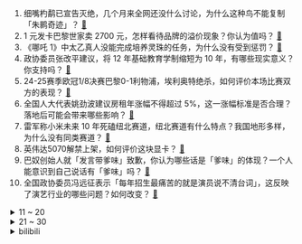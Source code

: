 1. 细嘴杓鹬已宣告灭绝，几个月来全网还没什么讨论，为什么这种鸟不能复制「朱鹮奇迹」？ [:link:](https://www.zhihu.com/question/14050233515)
2. 1 元发卡巴黎世家卖 2700 元，怎样看待品牌的溢价现象？你认为值吗？ [:link:](https://www.zhihu.com/question/14093266557)
3. 《哪吒 1》中太乙真人没能完成培养灵珠的任务，为什么没有受到惩罚？ [:link:](https://www.zhihu.com/question/13902743771)
4. 政协委员张改平建议，将 12 年基础教育学制缩短为 10 年，有哪些现实意义？你支持吗？ [:link:](https://www.zhihu.com/question/14147319325)
5. 24-25赛季欧冠1/8决赛巴黎0-1利物浦，埃利奥特绝杀，如何评价本场比赛双方的表现？ [:link:](https://www.zhihu.com/question/14184702757)
6. 全国人大代表姚劲波建议房租年涨幅不得超过 5%，这一涨幅标准是否合理？落地后可能会带来哪些影响？ [:link:](https://www.zhihu.com/question/14031579481)
7. 雷军称小米未来 10 年死磕纽北赛道，纽北赛道有什么特点？我国地形多样，为什么没有同类赛道？ [:link:](https://www.zhihu.com/question/13927039086)
8. 英伟达5070解禁上架，如何评价这块显卡？ [:link:](https://www.zhihu.com/question/14101563471)
9. 巴奴创始人就「发言带爹味」致歉，你认为哪些话是「爹味」的体现？一个人能意识到自己说话有「爹味」吗？ [:link:](https://www.zhihu.com/question/14028862443)
10. 全国政协委员冯远征表示「每年招生最痛苦的就是演员说不清台词」，这反映了演艺行业的哪些问题？如何改变？ [:link:](https://www.zhihu.com/question/13957463183)
<details>
<summary>11 ~ 20</summary>

11. 特朗普在国会联席会议演讲中表示「美国应该废除芯片法案」，会带来哪些影响？ [:link:](https://www.zhihu.com/question/14115789414)
12. 菜鸟驿站为什么那么多转让的？ [:link:](https://www.zhihu.com/question/458627547)
13. 都知道《怪物猎人》系列中的怪不会亮血条，但如果加入血条机制，会对游戏造成颠覆性影响么？ [:link:](https://www.zhihu.com/question/14129523357)
14. 如何评价苹果 3 月 5 日发布的 MacBook Air M4，相比前代有哪些提升？ [:link:](https://www.zhihu.com/question/14167413067)
15. 马、驴、鹿等动物的背部为何会演化出一个「座位」? [:link:](https://www.zhihu.com/question/13732515026)
16. 为什么俄乌战争没有看见大型侦打无人机发挥作用的报道？ [:link:](https://www.zhihu.com/question/12793579709)
17. 有哪些《七龙珠》迷才懂的梗？ [:link:](https://www.zhihu.com/question/359074125)
18. 虚岁是谁发明的？存在的意义是什么？ [:link:](https://www.zhihu.com/question/580258989)
19. 清北最差的专业跟华五最好的专业，怎么选？ [:link:](https://www.zhihu.com/question/9466062236)
20. 今年赤字率拟按4%左右安排，拟发行超长期特别国债1.3万亿元，地方政府专项债券4.4万亿元，如何解读？ [:link:](https://www.zhihu.com/question/14101594057)
</details>
<details>
<summary>21 ~ 30</summary>

21. 为什么我健身之后反而精力下降了？ [:link:](https://www.zhihu.com/question/12869597905)
22. 小米 29 元两个的不锈钢纸杯卖爆，二手炒至近 200 元，雷军称「在逼产线补货」，这杯子为何受欢迎？ [:link:](https://www.zhihu.com/question/14068589311)
23. 苹果推出 M4 Max / M3 Ultra 芯片 Mac Studio，哪些亮点值得关注？ [:link:](https://www.zhihu.com/question/14167658813)
24. 看《士兵突击》有哪些二刷才懂的细节? [:link:](https://www.zhihu.com/question/577734188)
25. 低代码平台声称能替代 70% 前端开发，为何大厂仍在招聘资深前端工程师？ [:link:](https://www.zhihu.com/question/13453541367)
26. 如果你是国青队长，你在中甲踢球，你比郜林强点，穆里尼奥的费内巴切和上海申花都想买你，你会加盟谁? [:link:](https://www.zhihu.com/question/14012099501)
27. 国家网络安全通报中心提示本地部署大语言模型存在安全风险，如何避免服务器被黑客攻击？ [:link:](https://www.zhihu.com/question/13956992813)
28. 你见过哪些令人拍案叫绝的科幻设定？ [:link:](https://www.zhihu.com/question/286130359)
29. 《甄嬛传》为什么安陵容从来没有「恋爱脑」，她没爱过皇上，一心搞事业，最后还是输了？ [:link:](https://www.zhihu.com/question/13998910724)
30. 如何评价华纳兄弟新推出的科幻惊悚片《完美伴侣 Companion》？ [:link:](https://www.zhihu.com/question/11535582961)
</details><details>
<summary>bilibili</summary>

</details>